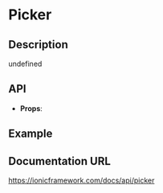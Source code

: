 # Picker

## Description
undefined

## API
- **Props**: <IonPicker columns={columns} />

## Example
<IonPicker columns={columns} />

## Documentation URL
https://ionicframework.com/docs/api/picker
